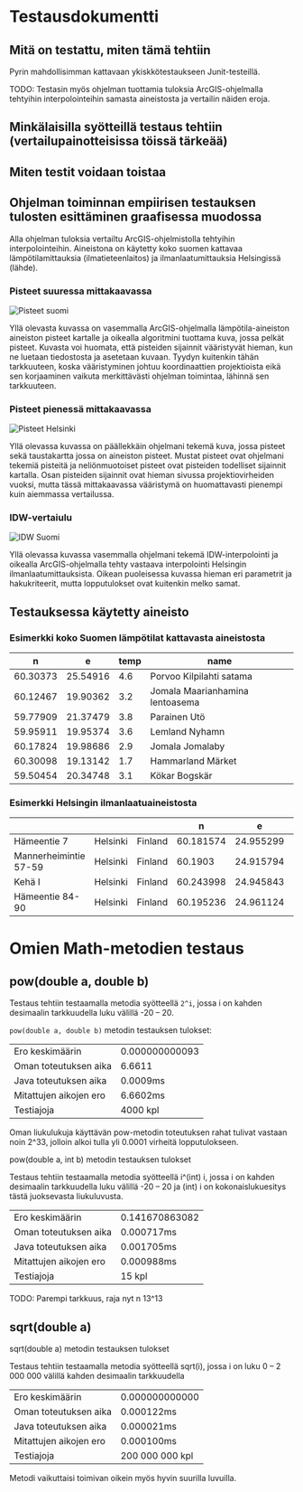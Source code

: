 # Testausdokumentti

## Mitä on testattu, miten tämä tehtiin

Pyrin mahdollisimman kattavaan ykiskkötestaukseen Junit-testeillä.

TODO: Testasin myös ohjelman tuottamia tuloksia ArcGIS-ohjelmalla tehtyihin interpolointeihin samasta aineistosta ja vertailin näiden eroja. 

## Minkälaisilla syötteillä testaus tehtiin (vertailupainotteisissa töissä tärkeää)

## Miten testit voidaan toistaa

## Ohjelman toiminnan empiirisen testauksen tulosten esittäminen graafisessa muodossa

Alla ohjelman tuloksia vertailtu ArcGIS-ohjelmistolla tehtyihin interpolointeihin. Aineistona on käytetty koko suomen kattavaa lämpötilamittauksia (ilmatieteenlaitos) ja ilmanlaatumittauksia Helsingissä (lähde).

### Pisteet suuressa mittakaavassa

![Pisteet suomi](images/comparison_points2.png)

Yllä olevasta kuvassa on vasemmalla ArcGIS-ohjelmalla lämpötila-aineiston aineiston pisteet kartalle ja oikealla algoritmini tuottama kuva, jossa pelkät pisteet. Kuvasta voi huomata, että pisteiden sijainnit vääristyvät hieman, kun ne luetaan tiedostosta ja asetetaan kuvaan. Tyydyn kuitenkin tähän tarkkuuteen, koska vääristyminen johtuu koordinaattien projektioista eikä sen korjaaminen vaikuta merkittävästi ohjelman toimintaa, lähinnä sen tarkkuuteen. 

### Pisteet pienessä mittakaavassa

![Pisteet Helsinki](images/comparison_points.png)

Yllä olevassa kuvassa on päällekkäin ohjelmani tekemä kuva, jossa pisteet sekä taustakartta jossa on aineiston pisteet. Mustat pisteet ovat ohjelmani tekemiä pisteitä ja neliönmuotoiset pisteet ovat pisteiden todelliset sijainnit kartalla. Osan pisteiden sijainnit ovat hieman sivussa projektiovirheiden vuoksi, mutta tässä mittakaavassa vääristymä on huomattavasti pienempi kuin aiemmassa vertailussa.

### IDW-vertaiulu

![IDW Suomi](images/comparison_idw.png)

Yllä olevassa kuvassa vasemmalla ohjelmani tekemä IDW-interpolointi ja oikealla ArcGIS-ohjelmalla tehty vastaava interpolointi Helsingin ilmanlaatumittauksista. Oikean puoleisessa kuvassa hieman eri parametrit ja hakukriteerit, mutta lopputulokset ovat kuitenkin melko samat.

## Testauksessa käytetty aineisto 

### Esimerkki koko Suomen lämpötilat kattavasta aineistosta

**n**|**e**|**temp**|**name**
-----|-----|-----|-----
60.30373|25.54916|4.6|Porvoo Kilpilahti satama
60.12467|19.90362|3.2|Jomala Maarianhamina lentoasema
59.77909|21.37479|3.8|Parainen Utö
59.95911|19.95374|3.6|Lemland Nyhamn
60.17824|19.98686|2.9|Jomala Jomalaby
60.30098|19.13142|1.7|Hammarland Märket
59.50454|20.34748|3.1|Kökar Bogskär

### Esimerkki Helsingin ilmanlaatuaineistosta

 | | | |**n**|**e**| |**value**
-----|-----|-----|-----|-----|-----|-----
Hämeentie 7| Helsinki| Finland|60.181574|24.955299|success|33
Mannerheimintie 57-59| Helsinki| Finland|60.1903|24.915794|success|39
Kehä I| Helsinki| Finland|60.243998|24.945843|success|33
Hämeentie 84-90| Helsinki| Finland|60.195236|24.961124|success|20


# Omien Math-metodien testaus 

## pow(double a, double b)

Testaus tehtiin testaamalla metodia syötteellä `2^i`, jossa i on kahden desimaalin tarkkuudella luku välillä -20 – 20.

`pow(double a, double b)` metodin testauksen tulokset: 

|   |   |
|--|--|
|Ero keskimäärin|0.000000000093|
|Oman toteutuksen aika|6.6611|ms|
|Java toteutuksen aika|0.0009ms|
|Mitattujen aikojen ero|6.6602ms|
|Testiajoja|4000 kpl|

Oman liukulukuja käyttävän pow-metodin toteutuksen rahat tulivat vastaan noin 2^33, jolloin alkoi tulla yli 0.0001 virheitä lopputulokseen.

pow(double a, int b) metodin testauksen tulokset 

Testaus tehtiin testaamalla metodia syötteellä i^(int) i, jossa i on kahden desimaalin tarkkuudella luku välillä -20 – 20 ja (int) i on kokonaislukuesitys tästä juoksevasta liukuluvusta. 

|   |   |
|--|--|
|Ero keskimäärin|0.141670863082|
|Oman toteutuksen aika|0.000717ms|
|Java toteutuksen aika|0.001705ms|
|Mitattujen aikojen ero|0.000988ms|
|Testiajoja|15 kpl|

TODO: Parempi tarkkuus, raja nyt n 13^13

## sqrt(double a)
sqrt(double a) metodin testauksen tulokset

Testaus tehtiin  testaamalla metodia syötteellä sqrt(i), jossa i on luku 0 – 2 000 000 välillä kahden desimaalin tarkkuudella

|   |   |
|--|--|
|Ero keskimäärin|0.000000000000|
|Oman toteutuksen aika|0.000122ms|
|Java toteutuksen aika|0.000021ms|
|Mitattujen aikojen ero|0.000100ms|
|Testiajoja|200 000 000 kpl|

Metodi vaikuttaisi toimivan oikein myös hyvin suurilla luvuilla. 

